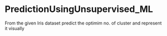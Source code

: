 # PredictionUsingUnsupervised_ML
From the given Iris dataset predict the optimim no. of cluster and represent it visually
